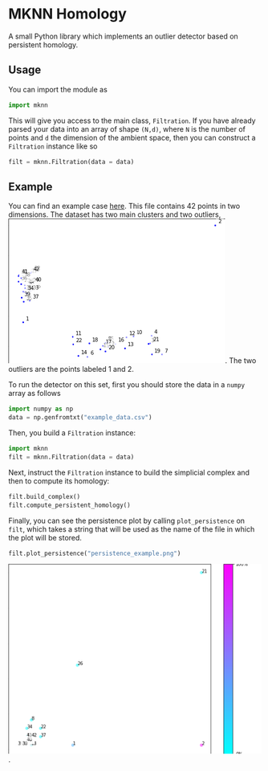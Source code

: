# MKNN Homology
A small Python library which implements an outlier detector based on persistent homology. 

## Usage
You can import the module as
```python
import mknn
```
This will give you access to the main class, `Filtration`. If you have already
parsed your data into an array of shape `(N,d)`, where `N` is the number of points and `d` the dimension of the ambient space, then you can construct a `Filtration` instance like so
```python
filt = mknn.Filtration(data = data)
```

## Example
You can find an example case [here](example/example_data.csv). This file
contains 42 points in two dimensions. The dataset has two main clusters and two
outliers,
![Example clusters](example/clusters_example.png).
The two outliers are the points labeled 1 and 2. 

To run the detector on this set, first you should store the data in a `numpy` array as follows
```python
import numpy as np
data = np.genfromtxt("example_data.csv")
```
Then, you build a `Filtration` instance:
```python
import mknn
filt = mknn.Filtration(data = data)
```
Next, instruct the `Filtration` instance to build the simplicial complex and
then to compute its homology:
```python
filt.build_complex()
filt.compute_persistent_homology()
```
Finally, you can see the persistence plot by calling `plot_persistence` on
`filt`, which takes a string that will be used as the name of the file in which
the plot will be stored.
```python
filt.plot_persistence("persistence_example.png")
```
![Example persistence](example/persistence_example.png).


